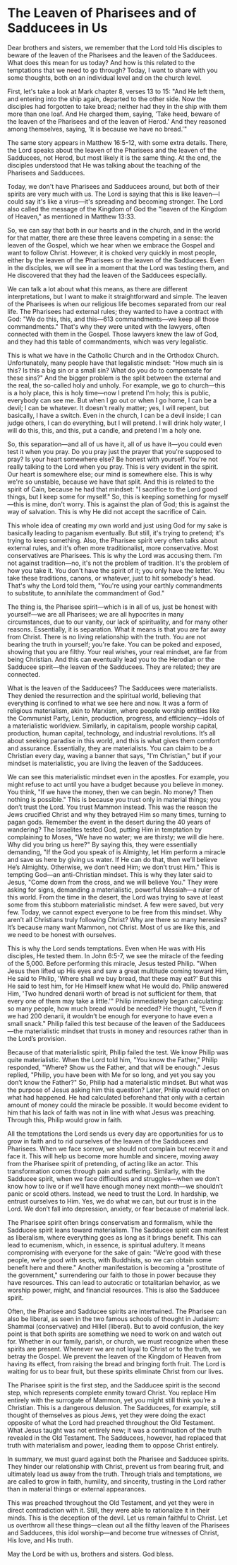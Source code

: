 # The Leaven of Pharisees and of Sadducees in Us

Dear brothers and sisters, we remember that the Lord told His disciples to beware of the leaven of the Pharisees and the leaven of the Sadducees. What does this mean for us today? And how is this related to the temptations that we need to go through? Today, I want to share with you some thoughts, both on an individual level and on the church level.

First, let's take a look at Mark chapter 8, verses 13 to 15: "And He left them, and entering into the ship again, departed to the other side. Now the disciples had forgotten to take bread; neither had they in the ship with them more than one loaf. And He charged them, saying, 'Take heed, beware of the leaven of the Pharisees and of the leaven of Herod.' And they reasoned among themselves, saying, 'It is because we have no bread.'"

The same story appears in Matthew 16:5-12, with some extra details. There, the Lord speaks about the leaven of the Pharisees and the leaven of the Sadducees, not Herod, but most likely it is the same thing. At the end, the disciples understood that He was talking about the teaching of the Pharisees and Sadducees.

Today, we don't have Pharisees and Sadducees around, but both of their spirits are very much with us. The Lord is saying that this is like leaven—I could say it's like a virus—it's spreading and becoming stronger. The Lord also called the message of the Kingdom of God the "leaven of the Kingdom of Heaven," as mentioned in Matthew 13:33.

So, we can say that both in our hearts and in the church, and in the world for that matter, there are these three leavens competing in a sense: the leaven of the Gospel, which we hear when we embrace the Gospel and want to follow Christ. However, it is choked very quickly in most people, either by the leaven of the Pharisees or the leaven of the Sadducees. Even in the disciples, we will see in a moment that the Lord was testing them, and He discovered that they had the leaven of the Sadducees especially.

We can talk a lot about what this means, as there are different interpretations, but I want to make it straightforward and simple. The leaven of the Pharisees is when our religious life becomes separated from our real life. The Pharisees had external rules; they wanted to have a contract with God: "We do this, this, and this—613 commandments—we keep all those commandments." That's why they were united with the lawyers, often connected with them in the Gospel. Those lawyers knew the law of God, and they had this table of commandments, which was very legalistic.

This is what we have in the Catholic Church and in the Orthodox Church. Unfortunately, many people have that legalistic mindset: "How much sin is this? Is this a big sin or a small sin? What do you do to compensate for these sins?" And the bigger problem is the split between the external and the real, the so-called holy and unholy. For example, we go to church—this is a holy place, this is holy time—now I pretend I'm holy; this is public, everybody can see me. But when I go out or when I go home, I can be a devil; I can be whatever. It doesn't really matter; yes, I will repent, but basically, I have a switch. Even in the church, I can be a devil inside; I can judge others, I can do everything, but I will pretend. I will drink holy water, I will do this, this, and this, put a candle, and pretend I'm a holy one.

So, this separation—and all of us have it, all of us have it—you could even test it when you pray. Do you pray just the prayer that you're supposed to pray? Is your heart somewhere else? Be honest with yourself. You're not really talking to the Lord when you pray. This is very evident in the spirit. Our heart is somewhere else; our mind is somewhere else. This is why we're so unstable, because we have that split. And this is related to the spirit of Cain, because he had that mindset: "I sacrifice to the Lord good things, but I keep some for myself." So, this is keeping something for myself—this is mine, don't worry. This is against the plan of God; this is against the way of salvation. This is why He did not accept the sacrifice of Cain.

This whole idea of creating my own world and just using God for my sake is basically leading to paganism eventually. But still, it's trying to pretend; it's trying to keep something. Also, the Pharisee spirit very often talks about external rules, and it's often more traditionalist, more conservative. Most conservatives are Pharisees. This is why the Lord was accusing them. I'm not against tradition—no, it's not the problem of tradition. It's the problem of how you take it. You don't have the spirit of it; you only have the letter. You take these traditions, canons, or whatever, just to hit somebody's head. That's why the Lord told them, "You're using your earthly commandments to substitute, to annihilate the commandment of God."

The thing is, the Pharisee spirit—which is in all of us, just be honest with yourself—we are all Pharisees; we are all hypocrites in many circumstances, due to our vanity, our lack of spirituality, and for many other reasons. Essentially, it is separation. What it means is that you are far away from Christ. There is no living relationship with the truth. You are not bearing the truth in yourself; you're fake. You can be poked and exposed, showing that you are filthy. Your real wishes, your real mindset, are far from being Christian. And this can eventually lead you to the Herodian or the Sadducee spirit—the leaven of the Sadducees. They are related; they are connected.

What is the leaven of the Sadducees? The Sadducees were materialists. They denied the resurrection and the spiritual world, believing that everything is confined to what we see here and now. It was a form of religious materialism, akin to Marxism, where people worship entities like the Communist Party, Lenin, production, progress, and efficiency—idols of a materialistic worldview. Similarly, in capitalism, people worship capital, production, human capital, technology, and industrial revolutions. It’s all about seeking paradise in this world, and this is what gives them comfort and assurance. Essentially, they are materialists. You can claim to be a Christian every day, waving a banner that says, "I’m Christian," but if your mindset is materialistic, you are living the leaven of the Sadducees.

We can see this materialistic mindset even in the apostles. For example, you might refuse to act until you have a budget because you believe in money. You think, "If we have the money, then we can begin. No money? Then nothing is possible." This is because you trust only in material things; you don’t trust the Lord. You trust Mammon instead. This was the reason the Jews crucified Christ and why they betrayed Him so many times, turning to pagan gods. Remember the event in the desert during the 40 years of wandering? The Israelites tested God, putting Him in temptation by complaining to Moses, "We have no water; we are thirsty; we will die here. Why did you bring us here?" By saying this, they were essentially demanding, "If the God you speak of is Almighty, let Him perform a miracle and save us here by giving us water. If He can do that, then we’ll believe He’s Almighty. Otherwise, we don’t need Him; we don’t trust Him." This is tempting God—an anti-Christian mindset. This is why they later said to Jesus, "Come down from the cross, and we will believe You." They were asking for signs, demanding a materialistic, powerful Messiah—a ruler of this world. From the time in the desert, the Lord was trying to save at least some from this stubborn materialistic mindset. A few were saved, but very few. Today, we cannot expect everyone to be free from this mindset. Why aren’t all Christians truly following Christ? Why are there so many heresies? It’s because many want Mammon, not Christ. Most of us are like this, and we need to be honest with ourselves.

This is why the Lord sends temptations. Even when He was with His disciples, He tested them. In John 6:5-7, we see the miracle of the feeding of the 5,000. Before performing this miracle, Jesus tested Philip. "When Jesus then lifted up His eyes and saw a great multitude coming toward Him, He said to Philip, 'Where shall we buy bread, that these may eat?' But this He said to test him, for He Himself knew what He would do. Philip answered Him, 'Two hundred denarii worth of bread is not sufficient for them, that every one of them may take a little.'" Philip immediately began calculating: so many people, how much bread would be needed? He thought, "Even if we had 200 denarii, it wouldn’t be enough for everyone to have even a small snack." Philip failed this test because of the leaven of the Sadducees—the materialistic mindset that trusts in money and resources rather than in the Lord’s provision.

Because of that materialistic spirit, Philip failed the test. We know Philip was quite materialistic. When the Lord told him, "You know the Father," Philip responded, "Where? Show us the Father, and that will be enough." Jesus replied, "Philip, you have been with Me for so long, and yet you say you don’t know the Father?" So, Philip had a materialistic mindset. But what was the purpose of Jesus asking him this question? Later, Philip would reflect on what had happened. He had calculated beforehand that only with a certain amount of money could the miracle be possible. It would become evident to him that his lack of faith was not in line with what Jesus was preaching. Through this, Philip would grow in faith.

All the temptations the Lord sends us every day are opportunities for us to grow in faith and to rid ourselves of the leaven of the Sadducees and Pharisees. When we face sorrow, we should not complain but receive it and face it. This will help us become more humble and sincere, moving away from the Pharisee spirit of pretending, of acting like an actor. This transformation comes through pain and suffering. Similarly, with the Sadducee spirit, when we face difficulties and struggles—when we don’t know how to live or if we’ll have enough money next month—we shouldn’t panic or scold others. Instead, we need to trust the Lord. In hardship, we entrust ourselves to Him. Yes, we do what we can, but our trust is in the Lord. We don’t fall into depression, anxiety, or fear because of material lack.

The Pharisee spirit often brings conservatism and formalism, while the Sadducee spirit leans toward materialism. The Sadducee spirit can manifest as liberalism, where everything goes as long as it brings benefit. This can lead to ecumenism, which, in essence, is spiritual adultery. It means compromising with everyone for the sake of gain: "We’re good with these people, we’re good with sects, with Buddhists, so we can obtain some benefit here and there." Another manifestation is becoming a "prostitute of the government," surrendering our faith to those in power because they have resources. This can lead to autocratic or totalitarian behavior, as we worship power, might, and financial resources. This is also the Sadducee spirit.

Often, the Pharisee and Sadducee spirits are intertwined. The Pharisee can also be liberal, as seen in the two famous schools of thought in Judaism: Shammai (conservative) and Hillel (liberal). But to avoid confusion, the key point is that both spirits are something we need to work on and watch out for. Whether in our family, parish, or church, we must recognize when these spirits are present. Whenever we are not loyal to Christ or to the truth, we betray the Gospel. We prevent the leaven of the Kingdom of Heaven from having its effect, from raising the bread and bringing forth fruit. The Lord is waiting for us to bear fruit, but these spirits eliminate Christ from our lives.

The Pharisee spirit is the first step, and the Sadducee spirit is the second step, which represents complete enmity toward Christ. You replace Him entirely with the surrogate of Mammon, yet you might still think you’re a Christian. This is a dangerous delusion. The Sadducees, for example, still thought of themselves as pious Jews, yet they were doing the exact opposite of what the Lord had preached throughout the Old Testament. What Jesus taught was not entirely new; it was a continuation of the truth revealed in the Old Testament. The Sadducees, however, had replaced that truth with materialism and power, leading them to oppose Christ entirely. 

In summary, we must guard against both the Pharisee and Sadducee spirits. They hinder our relationship with Christ, prevent us from bearing fruit, and ultimately lead us away from the truth. Through trials and temptations, we are called to grow in faith, humility, and sincerity, trusting in the Lord rather than in material things or external appearances.

This was preached throughout the Old Testament, and yet they were in direct contradiction with it. Still, they were able to rationalize it in their minds. This is the deception of the devil. Let us remain faithful to Christ. Let us overthrow all these things—clean out all the filthy leaven of the Pharisees and Sadducees, this idol worship—and become true witnesses of Christ, His love, and His truth.

May the Lord be with us, brothers and sisters. God bless.

